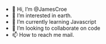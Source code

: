 - 👋 Hi, I’m @JamesCroe
- 👀 I’m interested in earth.
- 🌱 I’m currently learning Javascript 
- 💞️ I’m looking to collaborate on code
- 📫 How to reach me mail.

<!---
JamesCroe/JamesCroe is a ✨ special ✨ repository because its `README.md` (this file) appears on your GitHub profile.
You can click the Preview link to take a look at your changes.
--->
